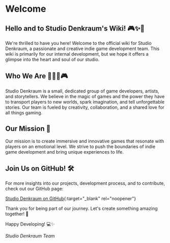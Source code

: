 # Welcome 

## Hello and to Studio Denkraum's Wiki! 🎮✨👋

We're thrilled to have you here! Welcome to the official wiki for Studio Denkraum, a passionate and creative indie game development team. This wiki is primarily for our internal development, but we hope it offers a glimpse into the heart and soul of our studio.

## Who We Are 🧑‍💻🎨🎮

Studio Denkraum is a small, dedicated group of game developers, artists, and storytellers. We believe in the magic of games and the power they have to transport players to new worlds, spark imagination, and tell unforgettable stories. Our team is fueled by creativity, collaboration, and a shared love for all things gaming.

## Our Mission 🚀

Our mission is to create immersive and innovative games that resonate with players on an emotional level. We strive to push the boundaries of indie game development and bring unique experiences to life.

## Join Us on GitHub! 🛠️

For more insights into our projects, development process, and to contribute, check out our GitHub page:

[Studio Denkraum on GitHub](https://github.com/Studio-Denkraum/game-dev){:target="_blank" rel="noopener"}


Thank you for being part of our journey. Let's create something amazing together! 🌟

Happy Developing! 💻✨

*Studio Denkraum Team*
